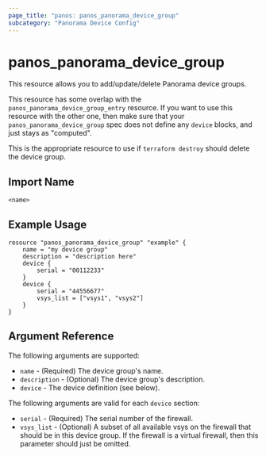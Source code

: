 ```yaml
---
page_title: "panos: panos_panorama_device_group"
subcategory: "Panorama Device Config"
---
```


# panos_panorama_device_group

This resource allows you to add/update/delete Panorama device groups.

This resource has some overlap with the `panos_panorama_device_group_entry`
resource.  If you want to use this resource with the other one, then make
sure that your `panos_panorama_device_group` spec does not define any
`device` blocks, and just stays as "computed".

This is the appropriate resource to use if `terraform destroy` should delete
the device group.


## Import Name

```
<name>
```


## Example Usage

```hcl
resource "panos_panorama_device_group" "example" {
    name = "my device group"
    description = "description here"
    device {
        serial = "00112233"
    }
    device {
        serial = "44556677"
        vsys_list = ["vsys1", "vsys2"]
    }
}
```

## Argument Reference

The following arguments are supported:

* `name` - (Required) The device group's name.
* `description` - (Optional) The device group's description.
* `device` - The device definition (see below).

The following arguments are valid for each `device` section:

* `serial` - (Required) The serial number of the firewall.
* `vsys_list` - (Optional) A subset of all available vsys on the firewall
  that should be in this device group.  If the firewall is a virtual firewall,
  then this parameter should just be omitted.
